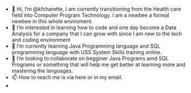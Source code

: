 - 👋 Hi, I’m @kfcharette, I am currently transitioning from the Health care field into Computer Program Technology. I am a newbee a forreal newbee in this whole enviroment. 
- 👀 I’m interested in learning how to code and one day become a Data Analysis for a company that I can grow with since I am new to the tech and coding environment 
- 🌱 I’m currently learning Java Programming language and SQL programming language with USS System Skills training online. 
- 💞️ I’m looking to collaborate on begginer Java Programs amd SQL Programs or something that will help me get better at learning more and mastering the languages. 
- 📫 How to reach me is via here or in my email.
- 

<!---
kfcharette/kfcharette is a ✨ special ✨ repository because its `README.md` (this file) appears on your GitHub profile.
You can click the Preview link to take a look at your changes.
--->

